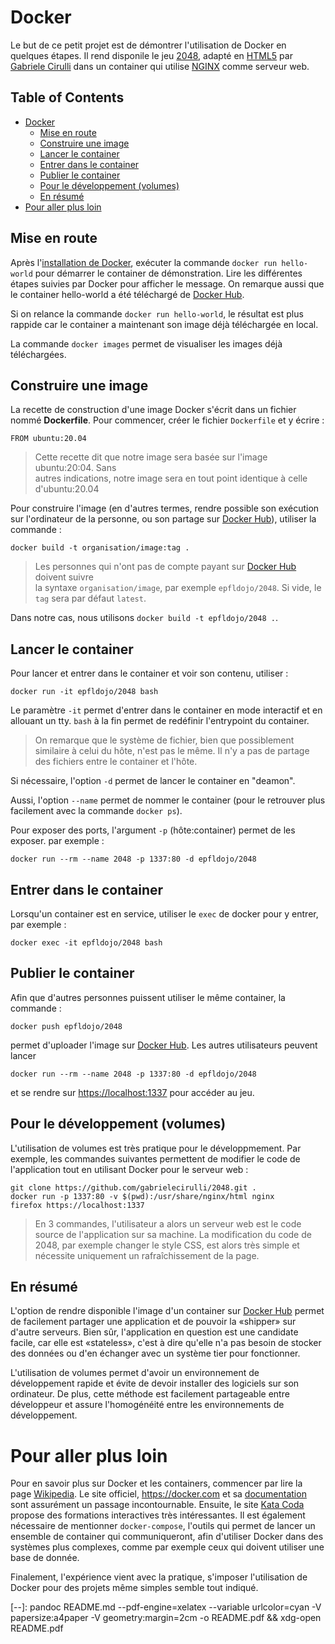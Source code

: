 # Docker

Le but de ce petit projet est de démontrer l'utilisation de Docker en quelques
étapes. Il rend disponile le jeu [2048], adapté en [HTML5] par [Gabriele Cirulli]
dans un container qui utilise [NGINX] comme serveur web.

<!-- TOC titleSize:2 tabSpaces:2 depthFrom:1 depthTo:6 withLinks:1 updateOnSave:1 orderedList:0 skip:0 title:1 charForUnorderedList:* -->
## Table of Contents
* [Docker](#docker)
  * [Mise en route](#mise-en-route)
  * [Construire une image](#construire-une-image)
  * [Lancer le container](#lancer-le-container)
  * [Entrer dans le container](#entrer-dans-le-container)
  * [Publier le container](#publier-le-container)
  * [Pour le développement (volumes)](#pour-le-développement-volumes)
  * [En résumé](#en-résumé)
* [Pour aller plus loin](#pour-aller-plus-loin)
<!-- /TOC -->


## Mise en route

Après l'[installation de Docker], exécuter la commande `docker run hello-world`
pour démarrer le container de démonstration. Lire les différentes étapes suivies
par Docker pour afficher le message. On remarque aussi que le container 
hello-world a été téléchargé de [Docker Hub].

Si on relance la commande `docker run hello-world`, le résultat est plus rappide
car le container a maintenant son image déjà téléchargée en local.

La commande `docker images` permet de visualiser les images déjà téléchargées.


## Construire une image

La recette de construction d'une image Docker s'écrit dans un fichier nommé
**Dockerfile**. Pour commencer, créer le fichier `Dockerfile` et y écrire :
```
FROM ubuntu:20.04
```

> Cette recette dit que notre image sera basée sur l'image ubuntu:20:04. Sans  
  autres indications, notre image sera en tout point identique à celle  
  d'ubuntu:20.04

Pour construire l'image (en d'autres termes, rendre possible son exécution sur
l'ordinateur de la personne, ou son partage sur [Docker Hub]), utiliser la 
commande :
```
docker build -t organisation/image:tag .
```

> Les personnes qui n'ont pas de compte payant sur [Docker Hub] doivent suivre  
  la syntaxe `organisation/image`, par exemple `epfldojo/2048`. Si vide, le  
  `tag` sera par défaut `latest`.

Dans notre cas, nous utilisons `docker build -t epfldojo/2048 .`.


## Lancer le container

Pour lancer et entrer dans le container et voir son contenu, utiliser :
```
docker run -it epfldojo/2048 bash
```

Le paramètre `-it` permet d'entrer dans le container en mode interactif et en
allouant un tty. `bash` à la fin permet de redéfinir l'entrypoint du container.

> On remarque que le système de fichier, bien que possiblement similaire à celui
  du hôte, n'est pas le même. Il n'y a pas de partage des fichiers entre le 
  container et l'hôte.

Si nécessaire, l'option `-d` permet de lancer le container en "deamon".

Aussi, l'option `--name` permet de nommer le container (pour le retrouver plus
facilement avec la commande `docker ps`).

Pour exposer des ports, l'argument `-p` (hôte:container) permet de les exposer.
par exemple :
```
docker run --rm --name 2048 -p 1337:80 -d epfldojo/2048
```


## Entrer dans le container

Lorsqu'un container est en service, utiliser le `exec` de docker pour y entrer,
par exemple :
```
docker exec -it epfldojo/2048 bash
```


## Publier le container

Afin que d'autres personnes puissent utiliser le même container, la commande :
```
docker push epfldojo/2048
```
permet d'uploader l'image sur [Docker Hub]. Les autres utilisateurs peuvent 
lancer
```
docker run --rm --name 2048 -p 1337:80 -d epfldojo/2048
```
et se rendre sur <https://localhost:1337> pour accéder au jeu.


## Pour le développement (volumes)

L'utilisation de volumes est très pratique pour le développmement. Par exemple,
les commandes suivantes permettent de modifier le code de l'application tout
en utilisant Docker pour le serveur web :
```
git clone https://github.com/gabrielecirulli/2048.git .
docker run -p 1337:80 -v $(pwd):/usr/share/nginx/html nginx
firefox https://localhost:1337
```

> En 3 commandes, l'utilisateur a alors un serveur web est le code source de
  l'application sur sa machine. La modification du code de 2048, par exemple 
  changer le style CSS, est alors très simple et nécessite uniquement un 
  rafraîchissement de la page. 


## En résumé

L'option de rendre disponible l'image d'un container sur [Docker Hub] permet de
facilement partager une application et de pouvoir la «shipper» sur d'autre 
serveurs. Bien sûr, l'application en question est une candidate facile, car elle
est «stateless», c'est à dire qu'elle n'a pas besoin de stocker des données ou
d'en échanger avec un système tier pour fonctionner.

L'utilisation de volumes permet d'avoir un environnement de développement 
rapide et évite de devoir installer des logiciels sur son ordinateur. De plus,
cette méthode est facilement partageable entre développeur et assure 
l'homogénéité entre les environnements de développement.


# Pour aller plus loin

Pour en savoir plus sur Docker et les containers, commencer par lire la page
[Wikipedia]. Le site officiel, <https://docker.com> et sa [documentation] sont
assurément un passage incontournable. Ensuite, le site [Kata Coda] propose
des formations interactives très intéressantes. Il est également nécessaire de
mentionner `docker-compose`, l'outils qui permet de lancer un ensemble de 
container qui communiqueront, afin d'utiliser Docker dans des systèmes plus 
complexes, comme par exemple ceux qui doivent utiliser une base de donnée.

Finalement, l'expérience vient avec la pratique, s'imposer l'utilisation de 
Docker pour des projets même simples semble tout indiqué.


[2048]: https://en.wikipedia.org/wiki/2048_(video_game)
[HTML5]: https://github.com/gabrielecirulli/2048.git
[NGINX]: https://www.nginx.com/
[Gabriele Cirulli]: https://github.com/gabrielecirulli/2048.git
[installation de Docker]: https://docs.docker.com/get-docker/
[Docker Hub]: https://hub.docker.com/
[Wikipedia]: https://fr.wikipedia.org/wiki/Docker_(logiciel)
[documentation]: https://docs.docker.com/
[Kata Coda]: https://www.katacoda.com/courses/docker
[--]: pandoc README.md --pdf-engine=xelatex --variable urlcolor=cyan -V papersize:a4paper -V geometry:margin=2cm -o README.pdf && xdg-open README.pdf
